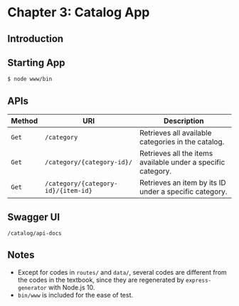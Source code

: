 # Chapter 3: Catalog App

## Introduction

## Starting App

```
$ node www/bin
```

## APIs

| Method | URI                                 | Description                                                  |
|--------|-------------------------------------|--------------------------------------------------------------|
| `Get`  | `/category`                         | Retrieves all available categories in the catalog.           |
| `Get`  | `/category/{category-id}/`          | Retrieves all the items available under a specific category. |
| `Get`  | `/category/{category-id}/{item-id}` | Retrieves an item by its ID under a specific category.       |

## Swagger UI

`/catalog/api-docs`

## Notes

* Except for codes in `routes/` and `data/`, several codes are different from the codes in the textbook, since they are regenerated by `express-generator` with Node.js 10.
* `bin/www` is included for the ease of test.
